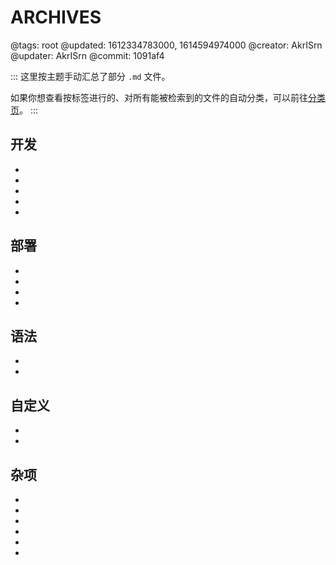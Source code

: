 # ARCHIVES

@tags: root
@updated: 1612334783000, 1614594974000
@creator: AkrISrn
@updater: AkrISrn
@commit: 1091af4

:::
这里按主题手动汇总了部分 `.md` 文件。

如果你想查看按标签进行的、对所有能被检索到的文件的自动分类，可以前往[分类页](/zh/categories.md "#")。
:::

## 开发

- [](/zh/docs/compile.md "#")
- [](/zh/docs/dependencies.md "#")
- [](/zh/docs/performance.md "#")
- [](/zh/docs/some-problems.md "#")
- [](/zh/roadmap.md "#")

## 部署

- [](/zh/docs/download_&_deploy.md "#")
- [](/zh/docs/config.md "#")
- [](/zh/docs/browser-cache.md "#")
- [](/zh/docs/cdn.md "#")

## 语法

- [](/zh/docs/syntax.md "#")
- [](/zh/docs/marks.md "#")

## 自定义

- [](/zh/docs/custom-script.md "#")
- [](/zh/docs/custom-input-bind.md "#")

## 杂项

- [](/zh/docs/backlinks.md "#")
- [](/zh/docs/gadget.md "#")
- [](/zh/docs/typography.md "#")
- [](/zh/docs/unicode.md "#")
- [](/zh/docs/emoji.md "#")
- [](/zh/docs/katex.md "#")
